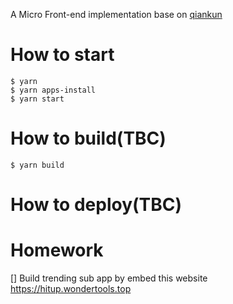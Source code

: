 A Micro Front-end implementation base on [qiankun](https://qiankun.umijs.org/)

# How to start
```
$ yarn
$ yarn apps-install
$ yarn start
```
# How to build(TBC)
```
$ yarn build
```
# How to deploy(TBC)

# Homework
[] Build trending sub app by embed this website https://hitup.wondertools.top
